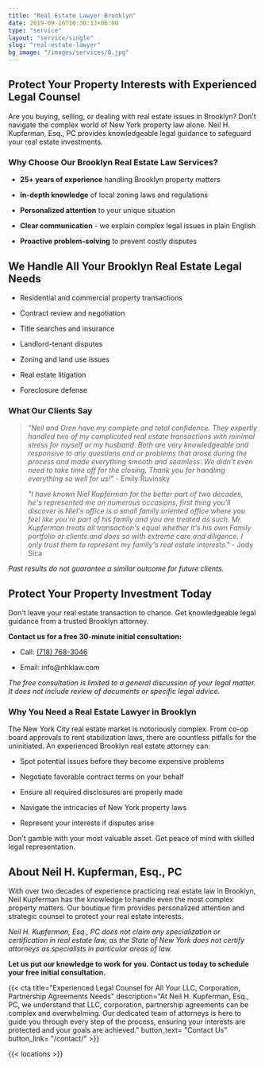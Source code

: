 ```yaml
---
title: "Real Estate Lawyer Brooklyn"
date: 2019-09-16T10:30:13+06:00
type: "service"
layout: "service/single"
slug: "real-estate-lawyer"
bg_image: "/images/services/8.jpg"
---
```


## **Protect Your Property Interests with Experienced Legal Counsel**

Are you buying, selling, or dealing with real estate issues in Brooklyn? Don't navigate the complex world of New York property law alone. Neil H. Kupferman, Esq., PC provides knowledgeable legal guidance to safeguard your real estate investments.


### **Why Choose Our Brooklyn Real Estate Law Services?**

- **25+ years of experience** handling Brooklyn property matters

- **In-depth knowledge** of local zoning laws and regulations

- **Personalized attention** to your unique situation

- **Clear communication** - we explain complex legal issues in plain English

- **Proactive problem-solving** to prevent costly disputes


## **We Handle All Your Brooklyn Real Estate Legal Needs**

- Residential and commercial property transactions

- Contract review and negotiation

- Title searches and insurance

- Landlord-tenant disputes

- Zoning and land use issues

- Real estate litigation

- Foreclosure defense


### **What Our Clients Say**

<div class="testimonials-small">

> *"Neil and Oren have my complete and total confidence. They expertly handled two of my complicated real estate transactions with minimal stress for myself or my husband. Both are very knowledgeable and responsive to any questions and or problems that arose during the process and made everything smooth and seamless. We didn't even need to take time off for the closing. Thank you for handling everything so well for us!"* - Emily Ruvinsky

> *"I have known Niel Kupferman for the better part of two decades, he's represented me on numerous occasions, first thing you'll discover is Niel's office is a small family oriented office where you feel like you're part of his family and you are treated as such. Mr. Kupferman treats all transaction's equal whether it's his own Family portfolio or clients and does so with extreme care and diligence. I only trust them to represent my family's real estate interests."* - Jody Sica

_Past results do not guarantee a similar outcome for future clients._

</div>


## **Protect Your Property Investment Today**

Don't leave your real estate transaction to chance. Get knowledgeable legal guidance from a trusted Brooklyn attorney.

**Contact us for a free 30-minute initial consultation:**

- Call: [<span class="clickable-phone">(718) 768-3046</span>](tel:+17187683046)

- Email: info\@nhklaw\.com

_The free consultation is limited to a general discussion of your legal matter. It does not include review of documents or specific legal advice._


### **Why You Need a Real Estate Lawyer in Brooklyn**

The New York City real estate market is notoriously complex. From co-op board approvals to rent stabilization laws, there are countless pitfalls for the uninitiated. An experienced Brooklyn real estate attorney can:

- Spot potential issues before they become expensive problems

- Negotiate favorable contract terms on your behalf

- Ensure all required disclosures are properly made

- Navigate the intricacies of New York property laws

- Represent your interests if disputes arise

Don't gamble with your most valuable asset. Get peace of mind with skilled legal representation.


## **About Neil H. Kupferman, Esq., PC**

With over two decades of experience practicing real estate law in Brooklyn, Neil Kupferman has the knowledge to handle even the most complex property matters. Our boutique firm provides personalized attention and strategic counsel to protect your real estate interests.

_Neil H. Kupferman, Esq., PC does not claim any specialization or certification in real estate law, as the State of New York does not certify attorneys as specialists in particular areas of law\._

**Let us put our knowledge to work for you. Contact us today to schedule your free initial consultation.**


{{< cta title="Experienced Legal Counsel for All Your LLC, Corporation, Partnership Agreements Needs" 
  description="At Neil H. Kupferman, Esq., PC, we understand that LLC, corporation, partnership agreements can be complex and overwhelming. Our dedicated team of attorneys is here to guide you through every step of the process, ensuring your interests are protected and your goals are achieved."
  button_text= "Contact Us"
  button_link= "/contact/" >}}


{{< locations >}}